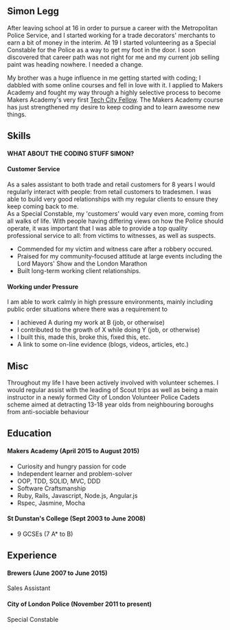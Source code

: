 ## Simon Legg

After leaving school at 16 in order to pursue a career with the Metropolitan Police Service, and I started working for a trade decorators' merchants to earn a bit of money in the interim. At 19 I started volunteering as a Special Constable for the Police as a way to get my foot in the door. I soon discovered that career path was not right for me and my current job selling paint was heading nowhere. I needed a change.

My brother was a huge influence in me getting started with coding; I dabbled with some online courses and fell in love with it. I applied to Makers Academy and fought my way through a highly selective process to become Makers Academy's very first [Tech City Fellow](http://www.techcityfellowship.org). The Makers Academy course has just strengthened my desire to keep coding and to learn awesome new things.


## Skills

#### WHAT ABOUT THE CODING STUFF SIMON?

#### Customer Service

As a sales assistant to both trade and retail customers for 8 years I would regularly interact with people: from retail customers to tradesmen. I was able to build very good relationships with my regular clients to ensure they keep coming back to me.  
As a Special Constable, my 'customers' would vary even more, coming from all walks of life. With people having differing views on how the Police should operate, it was important that I was able to provide a top quality professional service to all: from victims to witnesses, as well as suspects.  

- Commended for my victim and witness care after a robbery occured.  
- Praised for my community-focused attitude at large events including the Lord Mayors' Show and the London Marathon
- Built long-term working client relationships.

#### Working under Pressure

I am able to work calmly in high pressure environments, mainly including public order situations where there was a requirement to 

- I achieved A during my work at B (job, or otherwise)
- I contributed to the growth of X while doing Y (job, or otherwise)
- I built this, made this, broke this, fixed this, etc.
- A link to some on-line evidence (blogs, videos, articles, etc.)

## Misc

Throughout my life I have been actively involved with volunteer schemes. I would regular assist with the leading of Scout trips as well as being a main instructor in a newly formed City of London Volunteer Police Cadets scheme aimed at detracting 13-18 year olds from neighbouring boroughs from anti-sociable behaviour

## Education

#### Makers Academy (April 2015 to August 2015)

- Curiosity and hungry passion for code
- Independent learner and problem-solver
- OOP, TDD, SOLID, MVC, DDD
- Software Craftsmanship
- Ruby, Rails, Javascript, Node.js, Angular.js
- Rspec, Jasmine, Mocha

#### St Dunstan's College (Sept 2003 to June 2008)

- 9 GCSEs (7 A* to B)

## Experience

#### Brewers (June 2007 to June 2015)
Sales Assistant
#### City of London Police (November 2011 to present)
Special Constable
